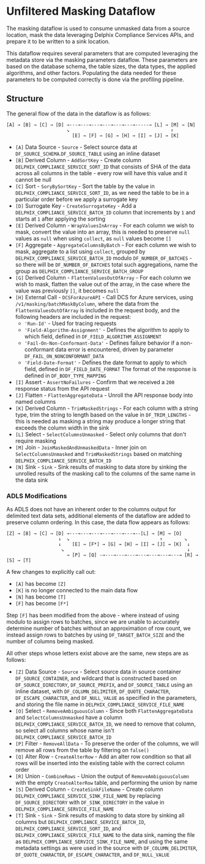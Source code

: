 # Unfiltered Masking Dataflow

The masking dataflow is used to consume unmasked data from a source location, mask the data leveraging Delphix
Compliance Services APIs, and prepare it to be written to a sink location.

This dataflow requires several parameters that are computed leveraging the metadata store via the masking parameters
dataflow. These parameters are based on the database schema, the table sizes, the data types, the applied algorithms,
and other factors. Populating the data needed for these parameters to be computed correctly is done via the profiling
pipeline.

## Structure

The general flow of the data in the dataflow is as follows:
```
[A] → [B] → [C] → [D] →---→---→---→---→---→---→-----→ [L] → [M] → [N]
                      ↘︎                                     ↑
                        [E] → [F] → [G] → [H] → [I] → [J] → [K] 
```

* `[A]` Data Source - `Source` - Select source data at `DF_SOURCE_SCHEMA`.`DF_SOURCE_TABLE` using an inline dataset
* `[B]` Derived Column - `AddSortKey` - Create column `DELPHIX_COMPLIANCE_SERVICE_SORT_ID` that consists of SHA of the
data across all columns in the table - every row will have this value and it cannot be null
* `[C]` Sort - `SoryBySortKey` - Sort the table by the value in `DELPHIX_COMPLIANCE_SERVICE_SORT_ID`, as we need the
table to be in a particular order before we apply a surrogate key
* `[D]` Surrogate Key - `CreateSurrogateKey` - Add a `DELPHIX_COMPLIANCE_SERVICE_BATCH_ID` column that
increments by `1` and starts at `1` after applying the sorting
* `[E]` Derived Column - `WrapValuesInArray` - For each column we wish to mask, convert the value into an array, this
is needed to preserve `null` values as `null` when using `collect`, as `null` values become `[]`
* `[F]` Aggregate - `AggregateColumnsByBatch` - For each column we wish to mask, aggregate to a list using `collect`,
grouped by `DELPHIX_COMPLIANCE_SERVICE_BATCH_ID` modulo `DF_NUMBER_OF_BATCHES` - so there will be
`DF_NUMBER_OF_BATCHES` total such aggregations, name the group as `DELPHIX_COMPLIANCE_SERVICE_BATCH_GROUP`
* `[G]` Derived Column - `FlattenValuesOutOfArray` - For each column we wish to mask, flatten the value out of the
array, in the case where the value was previously `[]`, it becomes `null`
* `[H]` External Call - `DCSForAzureAPI` -  Call DCS for Azure services, using `/v1/masking/batchMaskByColumn`,
where the data from the `FlattenValuesOutOfArray` is included in the request body, and the following headers are
included in the request:
  * `'Run-Id'` - Used for tracing requests
  * `'Field-Algorithm-Assignment'` - Defines the algorithm to apply to which field, defined in
    `DF_FIELD_ALGORITHM_ASSIGNMENT`
  * `'Fail-On-Non-Conformant-Data'` - Defines failure behavior if a non-conformant data error is encountered, driven by
    parameter `DF_FAIL_ON_NONCONFORMANT_DATA`
  * `'Field-Date-Format'` - Defines the date format to apply to which field, defined in `DF_FIELD_DATE_FORMAT`
The format of the response is defined in `DF_BODY_TYPE_MAPPING`
* `[I]` Assert - `AssertNoFailures` - Confirm that we received a `200` response status from the API request
* `[J]` Flatten - `FlattenAggregateData` - Unroll the API response body into named columns
* `[K]` Derived Column - `TrimMaskedStrings` - For each column with a string type, trim the string to length based on
the value in `DF_TRIM_LENGTHS` - this is needed as masking a string may produce a longer string that exceeds the column
width in the sink
* `[L]` Select - `SelectColumnsUnmasked` - Select only columns that don't require masking
* `[M]` Join - `JoinMaskedAndUnmaskedData` - Inner join on `SelectColumnsUnmasked` and `TrimMaskedStrings` based on
matching `DELPHIX_COMPLIANCE_SERVICE_BATCH_ID`
* `[N]` Sink - `Sink` - Sink results of masking to data store by sinking the unrolled results of the masking call to
the columns of the same name in the data sink

### ADLS Modifications

As ADLS does not have an inherent order to the columns output for delimited text data sets, additional elements of the
dataflow are added to preserve column ordering. In this case, the data flow appears as follows:

```
[Z] → [B] → [C] → [D] →---→---→---→---→---→---→--[L] → [M] → [O]
                   ↓  ↘︎                                 ↑        ↘︎
                   ↓    [E] → [F*] → [G] → [H] → [I] → [J] → [K]  ↓
                    ↘︎                                             ↓
                      → [P] → [Q] -→---→---→---→---→---→---→---→ [R] → [S] → [T]
```

A few changes to explicitly call out:
* `[A]` has become `[Z]`
* `[K]` is no longer connected to the main data flow
* `[N]` has become `[T]` 
* `[F]` has become `[F*]`

Step `[F]` has been modified from the above - where instead of using modulo to assign rows to batches, since
we are unable to accurately determine number of batches without an approximation of row count, we instead assign rows
to batches by using `DF_TARGET_BATCH_SIZE` and the number of columns being masked.

All other steps whose letters exist above are the same, new steps are as follows:
* `[Z]` Data Source - `Source` - Select source data in source container `DF_SOURCE_CONTAINER`, and wildcard that is
constructed based on `DF_SOURCE_DIRECTORY`, `DF_SOURCE_PREFIX`, and `DF_SOURCE_TABLE` using an inline dataset, with
`DF_COLUMN_DELIMITER`, `DF_QUOTE_CHARACTER`, `DF_ESCAPE_CHARACTER`, and `DF_NULL_VALUE` as specified in the parameters,
and storing the file name in `DELPHIX_COMPLIANCE_SERVICE_FILE_NAME`
* `[O]` Select - `RemoveAmbiguousColumn` - Since both `FlattenAggregateData` and `SelectColumnsUnmasked` have a column
`DELPHIX_COMPLIANCE_SERVICE_BATCH_ID`, we need to remove that column, so select all columns whose name isn't
`DELPHIX_COMPLIANCE_SERVICE_BATCH_ID`
* `[P]` Filter - `RemoveAllData` - To preserve the order of the columns, we will remove all rows from the table by
filtering on `false()`
* `[Q]` Alter Row - `CreateAlterRow` - Add an alter row condition so that all rows will be inserted into the existing
table with the correct column order
* `[R]` Union - `CombineRows` - Union the output of `RemoveAmbiguousColumn` with the empty `CreateAlterRow` table, and
performing the union by name
* `[S]` Derived Column - `CreateSinkFileName` - Create column `DELPHIX_COMPLIANCE_SERVICE_SINK_FILE_NAME` by replacing
`DF_SOURCE_DIRECTORY` with `DF_SINK_DIRECTORY` in the value in `DELPHIX_COMPLIANCE_SERVICE_FILE_NAME`
* `[T]` Sink - `Sink` - Sink results of masking to data store by sinking all columns but
`DELPHIX_COMPLIANCE_SERVICE_BATCH_ID`, `DELPHIX_COMPLIANCE_SERVICE_SORT_ID`, and `DELPHIX_COMPLIANCE_SERVICE_FILE_NAME`
to the data sink, naming the file as `DELPHIX_COMPLIANCE_SERVICE_SINK_FILE_NAME`, and using the same metadata settings
as were used in the source with `DF_COLUMN_DELIMITER`, `DF_QUOTE_CHARACTER`, `DF_ESCAPE_CHARACTER`, and `DF_NULL_VALUE`